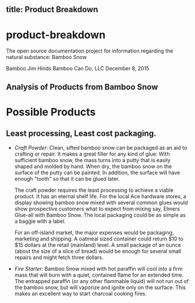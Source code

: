 title: Product Breakdown
---
# product-breakdown
The open source documentation project for information regarding the natural substance: Bamboo Snow

Bamboo Jim Hinds
Bamboo Can Do, LLC
December 8, 2015


## Analysis of Products from Bamboo Snow
# Possible Products
## Least processing, Least cost packaging.
* *Craft Powder:*  Clean, sifted bamboo snow can be packaged as an aid to crafting or repair.  It makes a great filler for any kind of glue:  With sufficient bamboo snow, the mass turns into a putty that is easily shaped and molded by hand.  When dry, the bamboo snow on the surface of the putty can be painted.  In addition, the surface will have enough "tooth" so that it can be glued later.

  The craft powder requires the least processing to achieve a viable product.   It has an eternal shelf life.
   For the local Ace hardware stores, a display showing bamboo snow mixed with several common glues would show prospective customers what to expect from mixing say, Elmers Glue-all with Bamboo Snow.  The local packaging could be as simple as a baggie with a label.

  For an off-island market, the major expenses would be packaging, marketing and shipping.  A oatmeal sized container could return $10 to $15 dollars at the retail (mainland) level.  A small package of an ounce (about the size of a slice of bread) would be enough for several small repairs and might fetch three dollars. 

* *Fire Starter:* Bamboo Snow mixed with hot paraffin will cool into a firm mass that will burn with a quiet, contained flame for an extended time.  The entrapped paraffin (or any other flammable liquid) will not run out of the bamboo snow, but will vaporize and ignite only on the surface.
   This makes an excellent way to start charcoal cooking fires. 

 

> 
